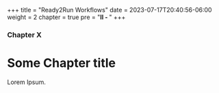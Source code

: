 +++
title = "Ready2Run Workflows"
date = 2023-07-17T20:40:56-06:00
weight = 2
chapter = true
pre = "<b>II - </b>"
+++

### Chapter X

# Some Chapter title

Lorem Ipsum.